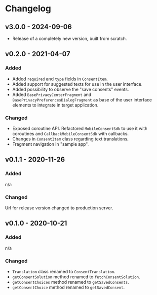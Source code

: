 # Changelog

## v3.0.0 - 2024-09-06
- Release of a completely new version, built from scratch.

## v0.2.0 - 2021-04-07

### Added
- Added `required` and `type` fields in `ConsentItem`.
- Added support for suggested texts for use in the user interface.
- Added possibility to observe the "save consents" events.
- Added `BasePrivacyCenterFragment` and `BasePrivacyPreferencesDialogFragment` as base of the user interface elements to integrate in target application.

### Changed
- Exposed coroutine API. Refactored `MobileConsentSdk` to use it with coroutines and `CallbackMobileConsentSdk` with callbacks.
- Changes in `ConsentItem` class regarding text translations.
- Fragment navigation in "sample app".

## v0.1.1 - 2020-11-26

### Added
n/a
### Changed

Url for release version changed to production server.

## v0.1.0 - 2020-10-21

### Added
n/a
### Changed
- `Translation` class renamed to `ConsentTranslation`.
- `getConsentSolution` method renamed to `fetchConsentSolution`.
- `getConsentChoices` method renamed to `getSavedConsents`.
- `getConsentChoice` method renamed to `getSavedConsent`.
